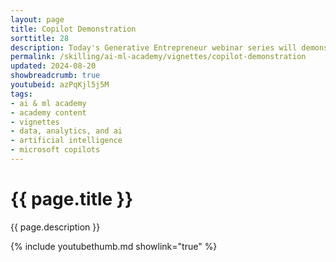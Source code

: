 ```yaml
---
layout: page
title: Copilot Demonstration
sorttitle: 28
description: Today's Generative Entrepreneur webinar series will demonstrate the different Microsoft Copilots in our ecosystem. We'll share all Copilots and the AI journey to adopting them. At the end, we'll showcase Copilots for M365, Copilot Studio, and Azure AI Studio. We hope to help you turn AI magic into reality. Presented by Jason Virtue.
permalink: /skilling/ai-ml-academy/vignettes/copilot-demonstration
updated: 2024-08-20
showbreadcrumb: true
youtubeid: azPqKjl5j5M
tags:
- ai & ml academy
- academy content
- vignettes
- data, analytics, and ai
- artificial intelligence
- microsoft copilots
---
```


# {{ page.title }}

{{ page.description }}

{% include youtubethumb.md showlink="true" %}
